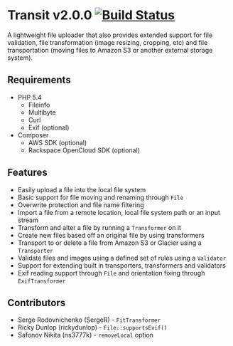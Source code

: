 # Transit v2.0.0 [![Build Status](https://travis-ci.org/milesj/transit.png?branch=master)](https://travis-ci.org/milesj/transit) #

A lightweight file uploader that also provides extended support for file validation, file transformation (image resizing, cropping, etc) and file transportation (moving files to Amazon S3 or another external storage system).

## Requirements ##

* PHP 5.4
    * Fileinfo
    * Multibyte
    * Curl
    * Exif (optional)
* Composer
    * AWS SDK (optional)
    * Rackspace OpenCloud SDK (optional)

## Features ##

* Easily upload a file into the local file system
* Basic support for file moving and renaming through `File`
* Overwrite protection and file name filtering
* Import a file from a remote location, local file system path or an input stream
* Transform and alter a file by running a `Transformer` on it
* Create new files based off an original file by using transformers
* Transport to or delete a file from Amazon S3 or Glacier using a `Transporter`
* Validate files and images using a defined set of rules using a `Validator`
* Support for extending built in transporters, transformers and validators
* Exif reading support through `File` and orientation fixing through `ExifTransformer`

## Contributors ##

* Serge Rodovnichenko (SergeR) - `FitTransformer`
* Ricky Dunlop (rickydunlop) - `File::supportsExif()`
* Safonov Nikita (ns3777k) - `removeLocal` option

